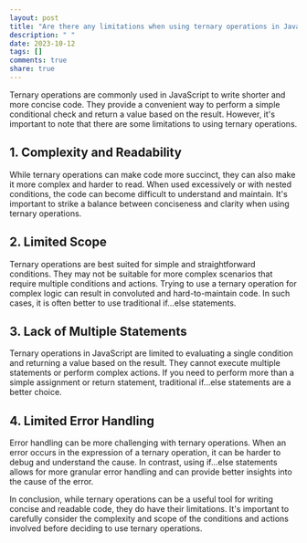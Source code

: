 ```yaml
---
layout: post
title: "Are there any limitations when using ternary operations in JavaScript?"
description: " "
date: 2023-10-12
tags: []
comments: true
share: true
---
```


Ternary operations are commonly used in JavaScript to write shorter and more concise code. They provide a convenient way to perform a simple conditional check and return a value based on the result. However, it's important to note that there are some limitations to using ternary operations.

## 1. Complexity and Readability

While ternary operations can make code more succinct, they can also make it more complex and harder to read. When used excessively or with nested conditions, the code can become difficult to understand and maintain. It's important to strike a balance between conciseness and clarity when using ternary operations.

## 2. Limited Scope

Ternary operations are best suited for simple and straightforward conditions. They may not be suitable for more complex scenarios that require multiple conditions and actions. Trying to use a ternary operation for complex logic can result in convoluted and hard-to-maintain code. In such cases, it is often better to use traditional if...else statements.

## 3. Lack of Multiple Statements

Ternary operations in JavaScript are limited to evaluating a single condition and returning a value based on the result. They cannot execute multiple statements or perform complex actions. If you need to perform more than a simple assignment or return statement, traditional if...else statements are a better choice.

## 4. Limited Error Handling

Error handling can be more challenging with ternary operations. When an error occurs in the expression of a ternary operation, it can be harder to debug and understand the cause. In contrast, using if...else statements allows for more granular error handling and can provide better insights into the cause of the error.

In conclusion, while ternary operations can be a useful tool for writing concise and readable code, they do have their limitations. It's important to carefully consider the complexity and scope of the conditions and actions involved before deciding to use ternary operations.